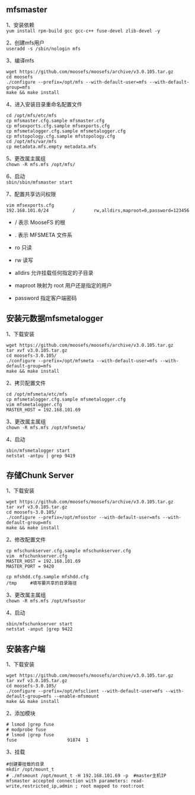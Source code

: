 mfsmaster
---
1、安装依赖  
``` yum install rpm-build gcc gcc-c++ fuse-devel zlib-devel -y ```  

2、创建mfs用户  
``` useradd -s /sbin/nologin mfs ```  

3、编译mfs  
```
wget https://github.com/moosefs/moosefs/archive/v3.0.105.tar.gz
cd moosefs
./configure --prefix=/opt/mfs --with-default-user=mfs --with-default-group=mfs
make && make install
```  

4、进入安装目录重命名配置文件  
```
cd /opt/mfs/etc/mfs
cp mfsmaster.cfg.sample mfsmaster.cfg
cp mfsexports.cfg.sample mfsexports.cfg
cp mfsmetalogger.cfg.sample mfsmetalogger.cfg
cp mfstopology.cfg.sample mfstopology.cfg
cd /opt/mfs/var/mfs
cp metadata.mfs.empty metadata.mfs
```  

5、更改属主属组  
``` chown -R mfs.mfs /opt/mfs/ ```  

6、启动  
``` sbin/sbin/mfsmaster start ```  

7、配置共享访问权限  
```
vim mfsexports.cfg
192.168.101.0/24         /       rw,alldirs,maproot=0,password=123456
```  

- / 表示 MooseFS 的根  
- . 表示 MFSMETA 文件系  

- ro 只读
- rw 读写
- alldirs 允许挂载任何指定的子目录 
- maproot 映射为 root 用户还是指定的用户
- password 指定客户端密码  


安装元数据mfsmetalogger
---
1、下载安装
```
wget https://github.com/moosefs/moosefs/archive/v3.0.105.tar.gz
tar xvf v3.0.105.tar.gz 
cd moosefs-3.0.105/
./configure --prefix=/opt/mfsmeta --with-default-user=mfs --with-default-group=mfs
make && make install
```  

2、拷贝配置文件  
```
cd /opt/mfsmeta/etc/mfs
cp mfsmetalogger.cfg.sample mfsmetalogger.cfg
vim mfsmetalogger.cfg
MASTER_HOST = 192.168.101.69
```  

3、更改属主属组  
``` chown -R mfs.mfs /opt/mfsmeta/ ```  

4、启动  
```
sbin/mfsmetalogger start
netstat -antpu | grep 9419
```  

存储Chunk Server  
---
1、下载安装
```
wget https://github.com/moosefs/moosefs/archive/v3.0.105.tar.gz
tar xvf v3.0.105.tar.gz 
cd moosefs-3.0.105/
./configure --prefix=/opt/mfsostor --with-default-user=mfs --with-default-group=mfs
make && make install
```  

2、修改配置文件  
```
cp mfschunkserver.cfg.sample mfschunkserver.cfg
vim  mfschunkserver.cfg
MASTER_HOST = 192.168.101.69
MASTER_PORT = 9420

cp mfshdd.cfg.sample mfshdd.cfg
/tmp     #填写要共享的目录路径

```  

3、更改属主属组  
``` chown -R mfs.mfs /opt/mfsostor ```  

4、启动  
```
sbin/mfschunkserver start
netstat -anput |grep 9422
```  


安装客户端  
---
1、下载安装
```
wget https://github.com/moosefs/moosefs/archive/v3.0.105.tar.gz
tar xvf v3.0.105.tar.gz 
cd moosefs-3.0.105/
./configure --prefix=/opt/mfsclient --with-default-user=mfs --with-default-group=mfs --enable-mfsmount
make && make install
```  

2、添加模块
```
# lsmod |grep fuse
# modprobe fuse
# lsmod |grep fuse
fuse                   91874  1 
```  

3、挂载  
```
#创建要挂载的目录
mkdir /opt/mount_t 
# ./mfsmount /opt/mount_t -H 192.168.101.69 -p  #master主机IP
mfsmaster accepted connection with parameters: read-write,restricted_ip,admin ; root mapped to root:root
```  
